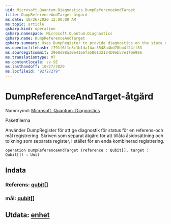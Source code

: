 ```yaml
---
uid: Microsoft.Quantum.Diagnostics.DumpReferenceAndTarget
title: DumpReferenceAndTarget-åtgärd
ms.date: 10/26/2020 12:00:00 AM
ms.topic: article
qsharp.kind: operation
qsharp.namespace: Microsoft.Quantum.Diagnostics
qsharp.name: DumpReferenceAndTarget
qsharp.summary: Uses DumpRegister to provide diagnostics on the state of a reference and target register. Written as separate operation to allow overriding and interpreting as separate registers, rather than as a single combined register.
ms.openlocfilehash: f791f6f1e3c1b1da14ac3548a4bd78bb4f24ff83
ms.sourcegitcommit: 29e0d88a30e4166fa580132124b0eb57e1f0e986
ms.translationtype: MT
ms.contentlocale: sv-SE
ms.lasthandoff: 10/27/2020
ms.locfileid: "92727279"
---
```

# <a name="dumpreferenceandtarget-operation"></a>DumpReferenceAndTarget-åtgärd

Namnrymd: [Microsoft. Quantum. Diagnostics](xref:Microsoft.Quantum.Diagnostics)

Paketfilerna [](https://nuget.org/packages/)


Använder DumpRegister för att ge diagnostik för status för en referens-och mål registrering. Skriven som separat åtgärd för att tillåta åsidosättning och tolkning som separata register, i stället för en enda kombinerad registrering.

```qsharp
operation DumpReferenceAndTarget (reference : Qubit[], target : Qubit[]) : Unit
```


## <a name="input"></a>Indata

### <a name="reference--qubit"></a>Referens: [qubit](xref:microsoft.quantum.lang-ref.qubit)[]




### <a name="target--qubit"></a>mål: [qubit](xref:microsoft.quantum.lang-ref.qubit)[]





## <a name="output--unit"></a>Utdata: [enhet](xref:microsoft.quantum.lang-ref.unit)

